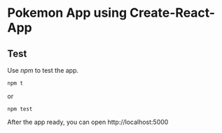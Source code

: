 # Pokemon App using Create-React-App

## Test
Use *npm* to  test the app.
```
npm t
```
or
```
npm test
```
After the app ready, you can open http://localhost:5000
